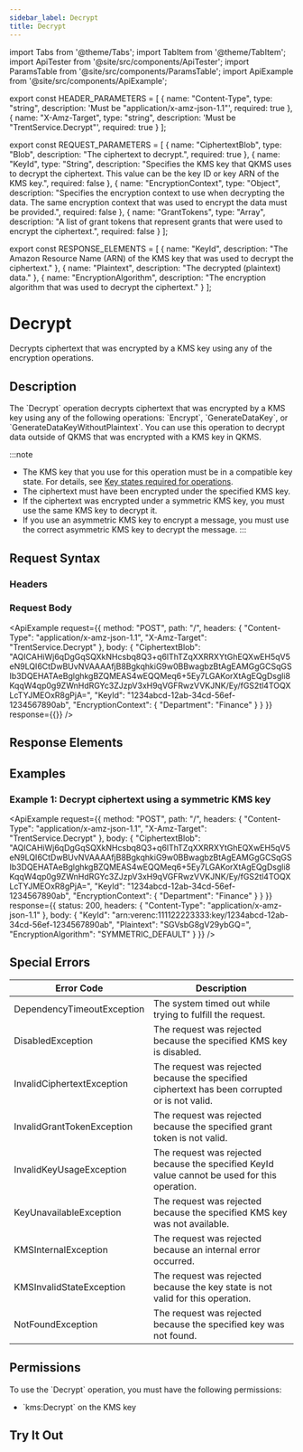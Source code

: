 ```yaml
---
sidebar_label: Decrypt
title: Decrypt
---
```


import Tabs from '@theme/Tabs';
import TabItem from '@theme/TabItem';
import ApiTester from '@site/src/components/ApiTester';
import ParamsTable from '@site/src/components/ParamsTable';
import ApiExample from '@site/src/components/ApiExample';

export const HEADER_PARAMETERS = [
  {
    name: "Content-Type",
    type: "string",
    description: 'Must be "application/x-amz-json-1.1"',
    required: true
  },
  {
    name: "X-Amz-Target",
    type: "string",
    description: 'Must be "TrentService.Decrypt"',
    required: true
  }
];

export const REQUEST_PARAMETERS = [
  {
    name: "CiphertextBlob",
    type: "Blob",
    description: "The ciphertext to decrypt.",
    required: true
  },
  {
    name: "KeyId",
    type: "String",
    description: "Specifies the KMS key that QKMS uses to decrypt the ciphertext. This value can be the key ID or key ARN of the KMS key.",
    required: false
  },
  {
    name: "EncryptionContext",
    type: "Object",
    description: "Specifies the encryption context to use when decrypting the data. The same encryption context that was used to encrypt the data must be provided.",
    required: false
  },
  {
    name: "GrantTokens",
    type: "Array<string>",
    description: "A list of grant tokens that represent grants that were used to encrypt the ciphertext.",
    required: false
  }
];

export const RESPONSE_ELEMENTS = [
  {
    name: "KeyId",
    description: "The Amazon Resource Name (ARN) of the KMS key that was used to decrypt the ciphertext."
  },
  {
    name: "Plaintext",
    description: "The decrypted (plaintext) data."
  },
  {
    name: "EncryptionAlgorithm",
    description: "The encryption algorithm that was used to decrypt the ciphertext."
  }
];

# Decrypt

Decrypts ciphertext that was encrypted by a KMS key using any of the encryption operations.

## Description

The \`Decrypt\` operation decrypts ciphertext that was encrypted by a KMS key using any of the following operations: \`Encrypt\`, \`GenerateDataKey\`, or \`GenerateDataKeyWithoutPlaintext\`. You can use this operation to decrypt data outside of QKMS that was encrypted with a KMS key in QKMS.

:::note
- The KMS key that you use for this operation must be in a compatible key state. For details, see [Key states required for operations](/docs/api/q-kms/user-manual/key-states).
- The ciphertext must have been encrypted under the specified KMS key.
- If the ciphertext was encrypted under a symmetric KMS key, you must use the same KMS key to decrypt it.
- If you use an asymmetric KMS key to encrypt a message, you must use the correct asymmetric KMS key to decrypt the message.
:::

## Request Syntax

### Headers

<ParamsTable parameters={HEADER_PARAMETERS} />

### Request Body

<ParamsTable parameters={REQUEST_PARAMETERS} />

<ApiExample
  request={{
    method: "POST",
    path: "/",
    headers: {
      "Content-Type": "application/x-amz-json-1.1",
      "X-Amz-Target": "TrentService.Decrypt"
    },
    body: {
      "CiphertextBlob": "AQICAHiWj6qDgGqSQXkNHcsbq8Q3+q6lThTZqXXRRXYtGhEQXwEH5qV5eN9LQI6CtDwBUvNVAAAAfjB8BgkqhkiG9w0BBwagbzBtAgEAMGgGCSqGSIb3DQEHATAeBglghkgBZQMEAS4wEQQMeq6+5Ey7LGAKorXtAgEQgDsgli8KqqW4qp0g9ZWnHdRGYc3ZJzpV3xH9qVGFRwzVVKJNK/Ey/fGS2tl4TOQXLcTYJMEOxR8gPjA=",
      "KeyId": "1234abcd-12ab-34cd-56ef-1234567890ab",
      "EncryptionContext": {
        "Department": "Finance"
      }
    }
  }}
  response={{}}
/>

## Response Elements

<ParamsTable responseElements={RESPONSE_ELEMENTS} type="response" />

## Examples

### Example 1: Decrypt ciphertext using a symmetric KMS key

<ApiExample
  request={{
    method: "POST",
    path: "/",
    headers: {
      "Content-Type": "application/x-amz-json-1.1",
      "X-Amz-Target": "TrentService.Decrypt"
    },
    body: {
      "CiphertextBlob": "AQICAHiWj6qDgGqSQXkNHcsbq8Q3+q6lThTZqXXRRXYtGhEQXwEH5qV5eN9LQI6CtDwBUvNVAAAAfjB8BgkqhkiG9w0BBwagbzBtAgEAMGgGCSqGSIb3DQEHATAeBglghkgBZQMEAS4wEQQMeq6+5Ey7LGAKorXtAgEQgDsgli8KqqW4qp0g9ZWnHdRGYc3ZJzpV3xH9qVGFRwzVVKJNK/Ey/fGS2tl4TOQXLcTYJMEOxR8gPjA=",
      "KeyId": "1234abcd-12ab-34cd-56ef-1234567890ab",
      "EncryptionContext": {
        "Department": "Finance"
      }
    }
  }}
  response={{
    status: 200,
    headers: {
      "Content-Type": "application/x-amz-json-1.1"
    },
    body: {
      "KeyId": "arn:verenc:111122223333:key/1234abcd-12ab-34cd-56ef-1234567890ab",
      "Plaintext": "SGVsbG8gV29ybGQ=",
      "EncryptionAlgorithm": "SYMMETRIC_DEFAULT"
    }
  }}
/>

## Special Errors

| Error Code | Description |
|------------|-------------|
| DependencyTimeoutException | The system timed out while trying to fulfill the request. |
| DisabledException | The request was rejected because the specified KMS key is disabled. |
| InvalidCiphertextException | The request was rejected because the specified ciphertext has been corrupted or is not valid. |
| InvalidGrantTokenException | The request was rejected because the specified grant token is not valid. |
| InvalidKeyUsageException | The request was rejected because the specified KeyId value cannot be used for this operation. |
| KeyUnavailableException | The request was rejected because the specified KMS key was not available. |
| KMSInternalException | The request was rejected because an internal error occurred. |
| KMSInvalidStateException | The request was rejected because the key state is not valid for this operation. |
| NotFoundException | The request was rejected because the specified key was not found. |

## Permissions

To use the \`Decrypt\` operation, you must have the following permissions:
- \`kms:Decrypt\` on the KMS key

## Try It Out

<ApiTester
  operation="Decrypt"
  description="Decrypt ciphertext that was encrypted by a KMS key."
  parameters={REQUEST_PARAMETERS}
/> 